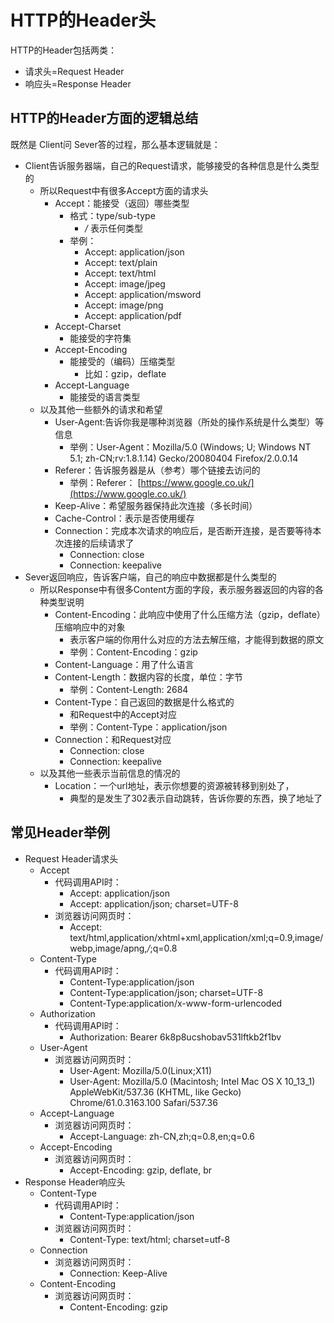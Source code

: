 # HTTP的Header头

HTTP的Header包括两类：

* 请求头=Request Header
* 响应头=Response Header

## HTTP的Header方面的逻辑总结

既然是 Client问 Sever答的过程，那么基本逻辑就是：

* Client告诉服务器端，自己的Request请求，能够接受的各种信息是什么类型的
  * 所以Request中有很多Accept方面的请求头
    * Accept：能接受（返回）哪些类型
      * 格式：type/sub-type
        * _/_ 表示任何类型
      * 举例：
        * Accept: application/json
        * Accept: text/plain
        * Accept: text/html
        * Accept: image/jpeg
        * Accept: application/msword
        * Accept: image/png
        * Accept: application/pdf
    * Accept-Charset
      * 能接受的字符集
    * Accept-Encoding
      * 能接受的（编码）压缩类型
        * 比如：gzip，deflate
    * Accept-Language
      * 能接受的语言类型
  * 以及其他一些额外的请求和希望
    * User-Agent:告诉你我是哪种浏览器（所处的操作系统是什么类型）等信息
      * 举例：User-Agent：Mozilla/5.0 \(Windows; U; Windows NT 5.1; zh-CN;rv:1.8.1.14\) Gecko/20080404 Firefox/2.0.0.14
    * Referer：告诉服务器是从（参考）哪个链接去访问的
      * 举例：Referer：
        [https://www.google.co.uk/](https://www.google.co.uk/)
    * Keep-Alive：希望服务器保持此次连接（多长时间）
    * Cache-Control：表示是否使用缓存
    * Connection：完成本次请求的响应后，是否断开连接，是否要等待本次连接的后续请求了
      * Connection: close
      * Connection: keepalive
* Sever返回响应，告诉客户端，自己的响应中数据都是什么类型的
  * 所以Response中有很多Content方面的字段，表示服务器返回的内容的各种类型说明
    * Content-Encoding：此响应中使用了什么压缩方法（gzip，deflate）压缩响应中的对象
      * 表示客户端的你用什么对应的方法去解压缩，才能得到数据的原文
      * 举例：Content-Encoding：gzip
    * Content-Language：用了什么语言
    * Content-Length：数据内容的长度，单位：字节
      * 举例：Content-Length: 2684
    * Content-Type：自己返回的数据是什么格式的
      * 和Request中的Accept对应
      * 举例：Content-Type：application/json
    * Connection：和Request对应
      * Connection: close
      * Connection: keepalive
  * 以及其他一些表示当前信息的情况的
    * Location：一个url地址，表示你想要的资源被转移到别处了，
      * 典型的是发生了302表示自动跳转，告诉你要的东西，换了地址了

## 常见Header举例

- Request Header请求头
  - Accept
    - 代码调用API时：
      - Accept: application/json
      - Accept: application/json; charset=UTF-8
    - 浏览器访问网页时：
      - Accept: text/html,application/xhtml+xml,application/xml;q=0.9,image/webp,image/apng,*/*;q=0.8
  - Content-Type
    - 代码调用API时：
      - Content-Type:application/json
      - Content-Type:application/json; charset=UTF-8
      - Content-Type:application/x-www-form-urlencoded
  - Authorization
    - 代码调用API时：
      - Authorization: Bearer 6k8p8ucshobav531lftkb2f1bv
  - User-Agent
    - 浏览器访问网页时：
      - User-Agent: Mozilla/5.0\(Linux;X11\)
      - User-Agent: Mozilla/5.0 \(Macintosh; Intel Mac OS X 10\_13\_1\) AppleWebKit/537.36 \(KHTML, like Gecko\) Chrome/61.0.3163.100 Safari/537.36
  - Accept-Language
    - 浏览器访问网页时：
      - Accept-Language: zh-CN,zh;q=0.8,en;q=0.6
  - Accept-Encoding
    - 浏览器访问网页时：
      - Accept-Encoding: gzip, deflate, br
- Response Header响应头
  - Content-Type
    - 代码调用API时：
      - Content-Type:application/json
    - 浏览器访问网页时：
      - Content-Type: text/html; charset=utf-8
  - Connection
    - 浏览器访问网页时：
      - Connection: Keep-Alive
  - Content-Encoding
    - 浏览器访问网页时：
      - Content-Encoding: gzip




